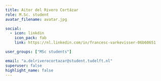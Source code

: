 ```yaml
---
title: Aitor del Rivero Cortázar
role: M.Sc. student
avatar_filename: avatar.jpg

social:
  - icon: linkdin
    icon_pack: fab
    link: https://nl.linkedin.com/in/francesc-varkevisser-06b60651

user_groups: ["MSc students"]

email: "a.delriverocortazar@student.tudelft.nl"
superuser: false
highlight_name: false
---
```


